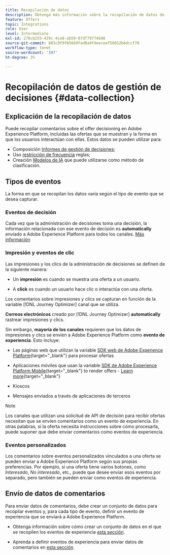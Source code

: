 ```yaml
---
title: Recopilación de datos
description: Obtenga más información sobre la recopilación de datos de comentarios de Administración de decisiones
feature: Offers
topic: Integrations
role: User
level: Intermediate
exl-id: 278cb255-439c-4ce8-ab59-07df79774b98
source-git-commit: 803c9f9f05669fad0a9fdeeceef58652b6dccf70
workflow-type: tm+mt
source-wordcount: '397'
ht-degree: 3%

---
```


# Recopilación de datos de gestión de decisiones {#data-collection}

## Explicación de la recopilación de datos

Puede recopilar comentarios sobre el offer decisioning en Adobe Experience Platform, incluidas las ofertas que se muestran y la forma en que los usuarios interactúan con ellas. Estos datos se pueden utilizar para:
* Composición [Informes de gestión de decisiones](../reports/get-started-events.md);
* Uso [restricción de frecuencia](../offer-library/add-constraints.md#capping) reglas;
* Creación [Modelos de IA](../ranking/create-ranking-strategies.md) que puede utilizarse como método de clasificación.

## Tipos de eventos

La forma en que se recopilan los datos varía según el tipo de evento que se desea capturar.

### Eventos de decisión

Cada vez que la administración de decisiones toma una decisión, la información relacionada con ese evento de decisión es **automatically** enviado a Adobe Experience Platform para todos los canales. [Más información](../reports/get-started-events.md)

### Impresión y eventos de clic

Las impresiones y los clics de la administración de decisiones se definen de la siguiente manera:

* Un **impresión** es cuando se muestra una oferta a un usuario.

* A **click** es cuando un usuario hace clic o interactúa con una oferta.

Los comentarios sobre impresiones y clics se capturan en función de la variable [!DNL Journey Optimizer] canal que se utiliza.

**Correos electrónicos** creado por [!DNL Journey Optimizer] **automatically** rastrear impresiones y clics.

Sin embargo, **mayoría de los canales** requieren que los datos de impresiones y clics se envíen a Adobe Experience Platform como **evento de experiencia**. Esto incluye:

* Las páginas web que utilizan la variable [SDK web de Adobe Experience Platform](https://experienceleague.adobe.com/docs/experience-platform/edge/home.html?lang=es){target="_blank"} para procesar ofertas

* Aplicaciones móviles que usan la variable [SDK de Adobe Experience Platform Mobile](https://experienceleague.adobe.com/docs/platform-learn/data-collection/mobile-sdk/overview.html){target="_blank"} to render offers - [Learn more](https://developer.adobe.com/client-sdks/documentation/adobe-journey-optimizer-decisioning/#ab-sj-tracking-servers){target="_blank"}
* Kioscos
* Mensajes enviados a través de aplicaciones de terceros
   <!--Mobile push notifications authored by [!DNL Journey Optimizer] - [Learn more](https://developer.adobe.com/client-sdks/documentation/adobe-journey-optimizer/api-reference/#handlenotificationresponse){target="_blank"}-->

>[!NOTE]
>
>Los canales que utilizan una solicitud de API de decisión para recibir ofertas necesitan que se envíen comentarios como un evento de experiencia. En otras palabras, si la oferta necesita instrucciones sobre cómo procesarla, puede suponer que debe enviar comentarios como eventos de experiencia.

### Eventos personalizados

Los comentarios sobre eventos personalizados vinculados a una oferta se pueden enviar a Adobe Experience Platform según sus propias preferencias. Por ejemplo, si una oferta tiene varios botones, como *Interesado*, *No interesado*, etc., puede que desee enviar esos eventos por separado, pero también se pueden enviar como eventos de experiencia.

## Envío de datos de comentarios

Para enviar datos de comentarios, debe crear un conjunto de datos para recopilar eventos y, para cada tipo de evento, definir un evento de experiencia que se enviará a Adobe Experience Platform.

* Obtenga información sobre cómo crear un conjunto de datos en el que se recopilen los eventos de experiencia [esta sección](create-dataset.md).

* Aprenda a definir eventos de experiencia para enviar datos de comentarios en [esta sección](schema-requirement.md).
